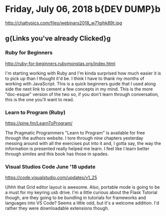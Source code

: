 # Friday, July 06, 2018 b{DEV DUMP}b

<http://chattypics.com/files/webinars2018_w71gjhk89t.jpg>

## g{Links you've already Clicked}g

### Ruby for Beginners

<http://ruby-for-beginners.rubymonstas.org/index.html>

I'm starting working with Ruby and I'm kinda surprised how much easier it is to pick up than I thought it'd be. I think I have to thank my months of working with JavaScript. This is a quick beginners guide that I used along side the next link to cement a few concepts in my mind. This is the more "doc-esque" version of the two so, if you don't learn through conversation, this is the one you'll want to read.

### Learn to Program (Ruby)

<https://pine.fm/LearnToProgram/>

The Pragmatic Programmers "Learn to Program" is available for free through the authors website. I tore through nine chapters yesterday messing around with all the exercises put into it and, I gotta say, the way the information is presented really helped me learn. I feel like I learn better through similes and this book has those in spades.

### Visual Studios Code June '18 update

<https://code.visualstudio.com/updates/v1_25>

Uhhh that Grid editor layout is awesome. Also, portable mode is going to be a must for my keyring usb drive. I'm a little curious about the Flask Tutorial though, are they going to be bundling in tutorials for frameworks and languages into VS Code? Seems a little odd, but it's a welcome addition. I'd rather they were downloadable extensions though.